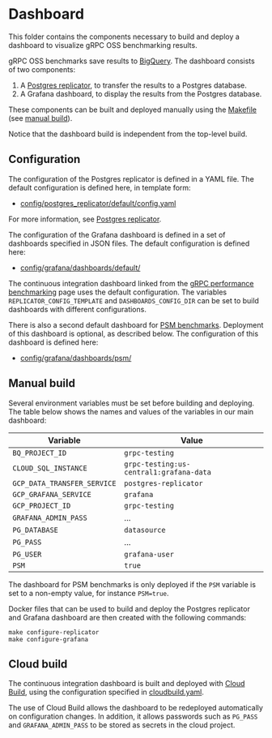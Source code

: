 # Dashboard

This folder contains the components necessary to build and deploy a dashboard to
visualize gRPC OSS benchmarking results.

gRPC OSS benchmarks save results to [BigQuery][bigquery]. The dashboard consists
of two components:

1. A [Postgres replicator][replicator], to transfer the results to a Postgres
   database.
1. A Grafana dashboard, to display the results from the Postgres database.

These components can be built and deployed manually using the
[Makefile](Makefile) (see [manual build](#manual-build)).

Notice that the dashboard build is independent from the top-level build.

[bigquery]: https://cloud.google.com/bigquery
[replicator]: cmd/postgres_replicator/README.md

## Configuration

The configuration of the Postgres replicator is defined in a YAML file. The
default configuration is defined here, in template form:

- [config/postgres_replicator/default/config.yaml][replicatorconfig]

For more information, see [Postgres replicator][replicator].

The configuration of the Grafana dashboard is defined in a set of dashboards
specified in JSON files. The default configuration is defined here:

- [config/grafana/dashboards/default/][grafanaconfig]

The continuous integration dashboard linked from the [gRPC performance
benchmarking][benchmarking] page uses the default configuration. The variables
`REPLICATOR_CONFIG_TEMPLATE` and `DASHBOARDS_CONFIG_DIR` can be set to build
dashboards with different configurations.

There is also a second default dashboard for
[PSM benchmarks](../README.md#psm-benchmarks). Deployment of this dashboard is
optional, as described below. The configuration of this dashboard is defined
here:

- [config/grafana/dashboards/psm/][psmgrafanaconfig]

[benchmarking]: https://grpc.io/docs/guides/benchmarking/
[grafanaconfig]: config/grafana/dashboards/default/
[psmgrafanaconfig]: config/grafana/dashboards/psm/
[replicatorconfig]: config/postgres_replicator/default/config.yaml

## Manual build

Several environment variables must be set before building and deploying. The
table below shows the names and values of the variables in our main dashboard:

| Variable                    | Value                                   |
| --------------------------- | --------------------------------------- |
| `BQ_PROJECT_ID`             | `grpc-testing`                          |
| `CLOUD_SQL_INSTANCE`        | `grpc-testing:us-central1:grafana-data` |
| `GCP_DATA_TRANSFER_SERVICE` | `postgres-replicator`                   |
| `GCP_GRAFANA_SERVICE`       | `grafana`                               |
| `GCP_PROJECT_ID`            | `grpc-testing`                          |
| `GRAFANA_ADMIN_PASS`        | ...                                     |
| `PG_DATABASE`               | `datasource`                            |
| `PG_PASS`                   | ...                                     |
| `PG_USER`                   | `grafana-user`                          |
| `PSM`                       | `true`                                  |

The dashboard for PSM benchmarks is only deployed if the `PSM` variable is set
to a non-empty value, for instance `PSM=true`.

Docker files that can be used to build and deploy the Postgres replicator and
Grafana dashboard are then created with the following commands:

```shell
make configure-replicator
make configure-grafana
```

## Cloud build

The continuous integration dashboard is built and deployed with [Cloud
Build][cloudbuild], using the configuration specified in
[cloudbuild.yaml](cloudbuild.yaml).

The use of Cloud Build allows the dashboard to be redeployed automatically on
configuration changes. In addition, it allows passwords such as `PG_PASS` and
`GRAFANA_ADMIN_PASS` to be stored as secrets in the cloud project.

[cloudbuild]: https://cloud.google.com/build
